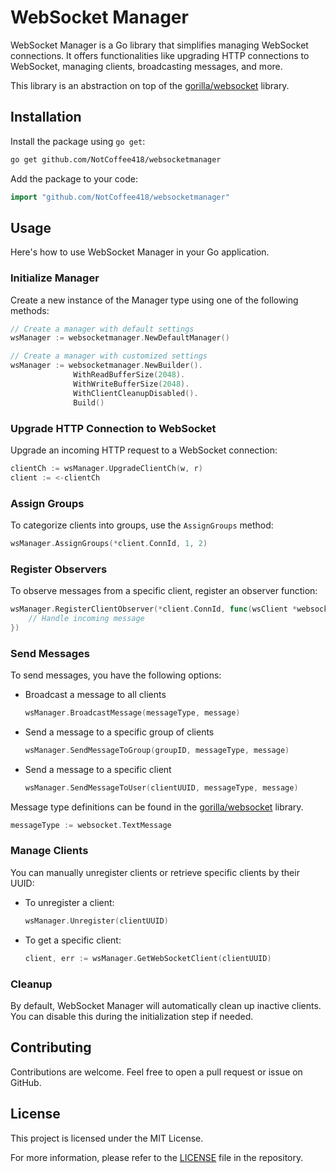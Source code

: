 # WebSocket Manager

WebSocket Manager is a Go library that simplifies managing WebSocket connections. It offers functionalities like upgrading HTTP connections to WebSocket, managing clients, broadcasting messages, and more.

This library is an abstraction on top of the [gorilla/websocket](https://github.com/gorilla/websocket) library.

## Installation

Install the package using `go get`:

```bash
go get github.com/NotCoffee418/websocketmanager
```

Add the package to your code:

```go
import "github.com/NotCoffee418/websocketmanager"
```

## Usage

Here's how to use WebSocket Manager in your Go application.

### Initialize Manager

Create a new instance of the Manager type using one of the following methods:

```go
// Create a manager with default settings
wsManager := websocketmanager.NewDefaultManager()

// Create a manager with customized settings
wsManager := websocketmanager.NewBuilder().
              WithReadBufferSize(2048).
              WithWriteBufferSize(2048).
              WithClientCleanupDisabled().
              Build()
```

### Upgrade HTTP Connection to WebSocket

Upgrade an incoming HTTP request to a WebSocket connection:

```go
clientCh := wsManager.UpgradeClientCh(w, r)
client := <-clientCh
```

### Assign Groups

To categorize clients into groups, use the `AssignGroups` method:

```go
wsManager.AssignGroups(*client.ConnId, 1, 2)
```

### Register Observers

To observe messages from a specific client, register an observer function:

```go
wsManager.RegisterClientObserver(*client.ConnId, func(wsClient *websocketmanager.Client, messageType int, message []byte) {
    // Handle incoming message
})
```

### Send Messages

To send messages, you have the following options:

- Broadcast a message to all clients
  ```go
  wsManager.BroadcastMessage(messageType, message)
  ```

- Send a message to a specific group of clients
  ```go
  wsManager.SendMessageToGroup(groupID, messageType, message)
  ```

- Send a message to a specific client
  ```go
  wsManager.SendMessageToUser(clientUUID, messageType, message)
  ```

Message type definitions can be found in the [gorilla/websocket](https://github.com/gorilla/websocket/blob/666c197fc9157896b57515c3a3326c3f8c8319fe/conn.go#L63) library.
```go
messageType := websocket.TextMessage
```

### Manage Clients

You can manually unregister clients or retrieve specific clients by their UUID:

- To unregister a client:
  ```go
  wsManager.Unregister(clientUUID)
  ```

- To get a specific client:
  ```go
  client, err := wsManager.GetWebSocketClient(clientUUID)
  ```

### Cleanup

By default, WebSocket Manager will automatically clean up inactive clients. You can disable this during the initialization step if needed.

## Contributing

Contributions are welcome. Feel free to open a pull request or issue on GitHub.

## License

This project is licensed under the MIT License.

For more information, please refer to the [LICENSE](LICENSE) file in the repository.

